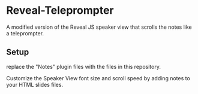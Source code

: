 # Reveal-Teleprompter
A modified version of the Reveal JS speaker view that scrolls the notes like a teleprompter.



## Setup
replace the "Notes" plugin files with the files in this repository.  

Customize the Speaker View font size and scroll speed by adding notes to your HTML slides files. 
<!-- .slide: data-speakerview-font-size="100px" -->
<!-- .slide: data-speakerview-speed="35" -->
